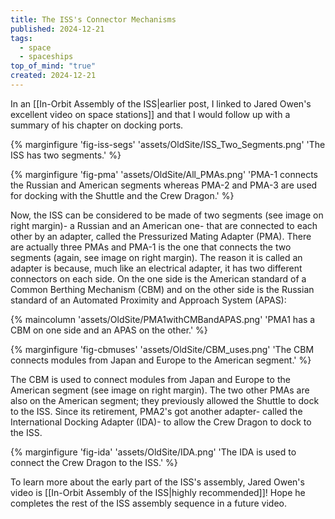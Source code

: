 ```yaml
---
title: The ISS's Connector Mechanisms
published: 2024-12-21
tags:
  - space
  - spaceships
top_of_mind: "true"
created: 2024-12-21
---
```

In an  [[In-Orbit Assembly of the ISS|earlier post, I linked to Jared Owen's excellent video on space stations]] and that I
would follow up with a summary of his chapter on docking ports.

{% marginfigure 'fig-iss-segs' 'assets/OldSite/ISS_Two_Segments.png' 'The ISS has two segments.' %}

{% marginfigure 'fig-pma' 'assets/OldSite/All_PMAs.png' 'PMA-1 connects the Russian and American segments whereas PMA-2 and PMA-3 are used for docking with the Shuttle and the Crew Dragon.' %}

Now, the ISS can be considered to be made of two segments (see image on right margin)-
a Russian and an American one- that are connected to each other by an adapter, called
the Pressurized Mating Adapter (PMA). There are actually three PMAs and PMA-1 is the
one that connects the two segments (again, see image on right margin). The reason it is
called an adapter is because, much like an electrical adapter, it has two different connectors on
each side. On the one side is the American standard of a Common Berthing Mechanism (CBM)
and on the other side is the Russian standard of an Automated Proximity and Approach System
(APAS):

{% maincolumn 'assets/OldSite/PMA1withCMBandAPAS.png' 'PMA1 has a CBM on one side and an APAS on the other.' %}

{% marginfigure 'fig-cbmuses' 'assets/OldSite/CBM_uses.png' 'The CBM connects modules from Japan and Europe to the American segment.' %}

The CBM is used to connect modules from Japan and Europe to the American segment (see
image on right margin). The two other PMAs are also on the American segment; they previously 
allowed the Shuttle to dock to the ISS. Since its retirement, PMA2's got another adapter- called
the International Docking Adapter (IDA)- to allow the Crew Dragon to dock to the ISS.

{% marginfigure 'fig-ida' 'assets/OldSite/IDA.png' 'The IDA is used to connect the Crew Dragon to the ISS.' %}

To learn more about the early part of the ISS's assembly, Jared Owen's video
is  [[In-Orbit Assembly of the ISS|highly recommended]]! Hope he completes the rest of the ISS assembly sequence in
a future video.
